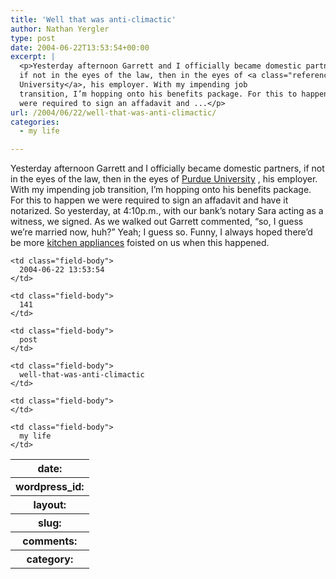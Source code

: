 ```yaml
---
title: 'Well that was anti-climactic'
author: Nathan Yergler
type: post
date: 2004-06-22T13:53:54+00:00
excerpt: |
  <p>Yesterday afternoon Garrett and I officially became domestic partners,
  if not in the eyes of the law, then in the eyes of <a class="reference external" href="http://purdue.edu">Purdue
  University</a>, his employer. With my impending job
  transition, I’m hopping onto his benefits package. For this to happen we
  were required to sign an affadavit and ...</p>
url: /2004/06/22/well-that-was-anti-climactic/
categories:
  - my life

---
```

Yesterday afternoon Garrett and I officially became domestic partners, if not in the eyes of the law, then in the eyes of [Purdue University][1] , his employer. With my impending job transition, I’m hopping onto his benefits package. For this to happen we were required to sign an affadavit and have it notarized. So yesterday, at 4:10p.m., with our bank’s notary Sara acting as a witness, we signed. As we walked out Garrett commented, “so, I guess we’re married now, huh?” Yeah; I guess so. Funny, I always hoped there’d be more [kitchen appliances][2]  foisted on us when this happened.

<table class="docutils field-list" frame="void" rules="none">
  <col class="field-name" /> <col class="field-body" /> <tr class="field">
    <th class="field-name">
      date:
    </th>

    <td class="field-body">
      2004-06-22 13:53:54
    </td>
  </tr>

  <tr class="field">
    <th class="field-name">
      wordpress_id:
    </th>

    <td class="field-body">
      141
    </td>
  </tr>

  <tr class="field">
    <th class="field-name">
      layout:
    </th>

    <td class="field-body">
      post
    </td>
  </tr>

  <tr class="field">
    <th class="field-name">
      slug:
    </th>

    <td class="field-body">
      well-that-was-anti-climactic
    </td>
  </tr>

  <tr class="field">
    <th class="field-name">
      comments:
    </th>

    <td class="field-body">
    </td>
  </tr>

  <tr class="field">
    <th class="field-name">
      category:
    </th>

    <td class="field-body">
      my life
    </td>
  </tr>
</table>

 [1]: http://purdue.edu
 [2]: http://www.kitchenaid.com/